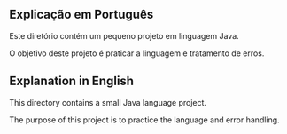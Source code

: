 ## Explicação em Português

Este diretório contém um pequeno projeto em linguagem Java.

O objetivo deste projeto é praticar a linguagem e tratamento de erros.



## Explanation in English

This directory contains a small Java language project.

The purpose of this project is to practice the language and error handling.
